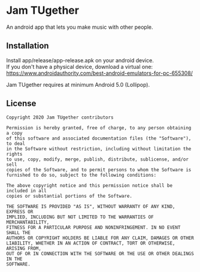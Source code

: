 # Jam TUgether
An android app that lets you make music with other people.

## Installation
Install app/release/app-release.apk on your android device.<br>
If you don't have a physical device, download a virtual one: https://www.androidauthority.com/best-android-emulators-for-pc-655308/

Jam TUgether requires at minimum Android 5.0 (Lollipop).

## License
    Copyright 2020 Jam TUgether contributors
    
    Permission is hereby granted, free of charge, to any person obtaining a copy
    of this software and associated documentation files (the "Software"), to deal
    in the Software without restriction, including without limitation the rights
    to use, copy, modify, merge, publish, distribute, sublicense, and/or sell
    copies of the Software, and to permit persons to whom the Software is
    furnished to do so, subject to the following conditions:
    
    The above copyright notice and this permission notice shall be included in all
    copies or substantial portions of the Software.

    THE SOFTWARE IS PROVIDED "AS IS", WITHOUT WARRANTY OF ANY KIND, EXPRESS OR
    IMPLIED, INCLUDING BUT NOT LIMITED TO THE WARRANTIES OF MERCHANTABILITY,
    FITNESS FOR A PARTICULAR PURPOSE AND NONINFRINGEMENT. IN NO EVENT SHALL THE
    AUTHORS OR COPYRIGHT HOLDERS BE LIABLE FOR ANY CLAIM, DAMAGES OR OTHER
    LIABILITY, WHETHER IN AN ACTION OF CONTRACT, TORT OR OTHERWISE, ARISING FROM,
    OUT OF OR IN CONNECTION WITH THE SOFTWARE OR THE USE OR OTHER DEALINGS IN THE
    SOFTWARE.